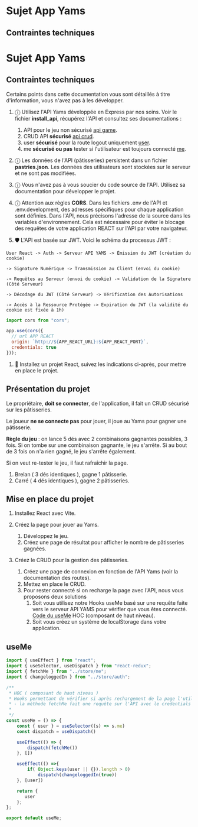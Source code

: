 # Sujet App Yams

## Contraintes techniques

# Sujet App Yams

## Contraintes techniques

Certains points dans cette documentation vous sont détaillés à titre d'information, vous n'avez pas à les développer.

1. ⓘ Utilisez l'API Yams développée en Express par nos soins. Voir le fichier **install_api**, récupérez l'API et consultez ses documentations :
    1. API pour le jeu non sécurisé  [api game](./documentation_game_api.md).
    1. CRUD API **sécurisé** [api crud](./documentation_crud_api.md).
    1. user **sécurisé** pour la route logout uniquement [user](./documentation_authentification.md).
    1. me **sécurisé ou pas** tester si l'utilisateur est toujours connecté [me](./documentation_me_api.md).

2. ⓘ Les données de l'API (pâtisseries) persistent dans un fichier **pastries.json**. Les données des utilisateurs sont stockées sur le serveur et ne sont pas modifiées.

3. ⓘ Vous n'avez pas à vous soucier du code source de l'API. Utilisez sa documentation pour développer le projet.

4. ⓘ Attention aux règles **CORS**. Dans les fichiers .env de l'API et .env.development, des adresses spécifiques pour chaque application sont définies. Dans l'API, nous précisons l'adresse de la source dans les variables d'environnement. Cela est nécessaire pour éviter le blocage des requêtes de votre application REACT sur l'API par votre navigateur.

5. 🛡️ L'API est basée sur JWT. Voici le schéma du processus JWT :

```plaintext
User React -> Auth -> Serveur API YAMS -> Émission du JWT (création du cookie) 

-> Signature Numérique -> Transmission au Client (envoi du cookie) 

-> Requêtes au Serveur (envoi du cookie) -> Validation de la Signature (Côté Serveur) 

-> Décodage du JWT (Côté Serveur) -> Vérification des Autorisations 

-> Accès à la Ressource Protégée -> Expiration du JWT (la validité du cookie est fixée à 1h)
```

```js
import cors from "cors";

app.use(cors({
  // url APP REACT
  origin: `http://${APP_REACT_URL}:${APP_REACT_PORT}`,
  credentials: true
}));
```

1. 🚧 Installez un projet React, suivez les indications ci-après, pour mettre en place le projet.


## Présentation du projet

Le propriétaire, **doit se connecter**, de l'application, il fait un CRUD sécurisé sur les pâtisseries.

Le joueur **ne se connecte pas** pour jouer, il joue au Yams pour gagner une pâtisserie.

**Règle du jeu** : on lance 5 dés avec 2 combinaisons gagnantes possibles, 3 fois. Si on tombe sur une combinaison gagnante, le jeu s'arrête. Si au bout de 3 fois on n'a rien gagné, le jeu s'arrête également.

Si on veut re-tester le jeu, il faut rafraîchir la page.

1. Brelan ( 3 dés identiques ), gagne 1 pâtisserie.
1. Carré ( 4 dés identiques ), gagne 2 pâtisseries.

## Mise en place du projet

1. Installez React avec Vite.

1. Créez la page pour jouer au Yams.

    1. Développez le jeu.
    1. Créez une page de résultat pour afficher le nombre de pâtisseries gagnées.

1. Créez le CRUD pour la gestion des pâtisseries.

    1. Créez une page de connexion en fonction de l'API Yams (voir la documentation des routes).
    1. Mettez en place le CRUD.
    1. Pour rester connecté si on recharge la page avec l'API, nous vous proposons deux solutions
        1. Soit vous utilisez notre Hooks useMe basé sur une requête faite vers le serveur API YAMS pour vérifier que vous êtes connecté.
        [Code du useMe](#useMe) HOC (composant de haut niveau).
        1. Soit vous créez un système de localStorage dans votre application.

## useMe

```js
import { useEffect } from "react";
import { useSelector, useDispatch } from "react-redux";
import { fetchMe } from "../store/me";
import { changeloggedIn } from "../store/auth";

/**
 * HOC ( composant de haut niveau ) 
 * Hooks permettant de vérifier si après rechargement de la page l'utilisateur est encore connecté
 * - la méthode fetchMe fait une requête sur l'API avec le credentials si celui-ci existe ( cookie créé dans le navigateur), alors la connexion n'échoue pas et on met à true loggeIn 
 * 
 */
const useMe = () => {
    const { user } = useSelector((s) => s.me)
    const dispatch = useDispatch()

    useEffect(() => {
        dispatch(fetchMe())
    }, [])

    useEffect(() =>{
        if( Object.keys(user || {}).length > 0)
            dispatch(changeloggedIn(true))
    }, [user])

    return {
       user
    };
};

export default useMe;
```